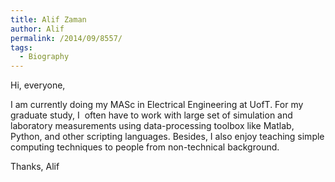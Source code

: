 ```yaml
---
title: Alif Zaman
author: Alif
permalink: /2014/09/8557/
tags:
  - Biography
---
```

Hi, everyone,

I am currently doing my MASc in Electrical Engineering at UofT. For my graduate study, I  often have to work with large set of simulation and laboratory measurements using data-processing toolbox like Matlab, Python, and other scripting languages. Besides, I also enjoy teaching simple computing techniques to people from non-technical background.

Thanks, Alif
